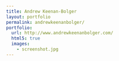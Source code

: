 ```yaml
---
title: Andrew Keenan-Bolger
layout: portfolio
permalink: andrewkeenanbolger/
portfolio:
  url: http://www.andrewkeenanbolger.com/
  html5: true
  images:
    - screenshot.jpg
---
```

